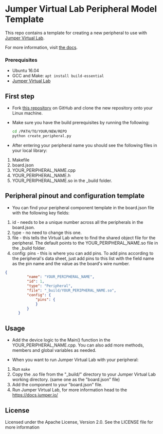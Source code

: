 # Jumper Virtual Lab Peripheral Model Template
This repo contains a template for creating a new peripheral to use with [Jumper Virtual Lab](https://vlab.jumper.io).

For more information, visit [the docs](https://docs.jumper.io).

### Prerequisites
- Ubuntu 16.04
- GCC and Make: `apt install build-essential`
- [Jumper Virtual Lab](https://docs.jumper.io)

## First step
- Fork [this repository](https://github.com/Jumperr-labs/peripheral-template) on GitHub and clone the new repository onto your Linux machine.
- Make sure you have the build prerequisites by running the following:
  
  ```bash
  cd /PATH/TO/YOUR/NEW/REPO
  python create_peripheral.py
  ```

- After entering your peripheral name you should see the following files in your local library:
1. Makefile
2. board.json
2. YOUR_PERIPHERAL_NAME.cpp
3. YOUR_PERIPHERAL_NAME.h
4. YOUR_PERIPHERAL_NAME.so in the _build folder.

## Peripheral pinout and configuration template
- You can find your peripheral component template in the board.json file with the following key fields:
1. id - needs to be a unique number across all the peripherals in the board.json.
2. type - no need to change this one.
3. file - this tells the Virtual Lab where to find the shared object file for the peripheral. The default points to the YOUR_PERIPHERAL_NAME.so file in the _build folder.
4. config: pins - this is where you can add pins. To add pins according to the peripheral's data sheet, just add pins to this list with the field name as the pin name and the value as the board's wire number.


  ```json
  {
			"name": "YOUR_PERIPHERAL_NAME",
			"id": 1,
			"type": "Peripheral",
			"file": "_build/YOUR_PERIPHERAL_NAME.so",
			"config": {
				"pins": {
				}
			}
		}
  ```

## Usage
- Add the device logic to the Main() function in the YOUR_PERIPHERAL_NAME.cpp. You can also add more methods, members and global variables as needed.

- When you want to run Jumper Virtual Lab with your peripheral:
1. Run `make`
2. Copy the .so file from the "_build/" directory to your Jumper Virtual Lab working directory. (same one as the "board.json" file) 
3. Add the component to your "board.json" file.
4. Run Jumper Virtual Lab, for more information head to the https://docs.jumper.io/ 


## License
Licensed under the Apache License, Version 2.0. See the LICENSE file for more information
